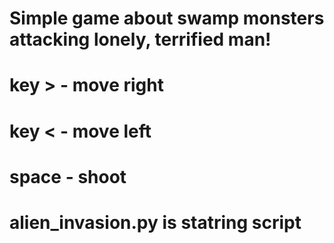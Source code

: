 # Simple game about swamp monsters attacking lonely, terrified man!
# key > - move right
# key < - move left
# space - shoot
# alien_invasion.py is statring script
